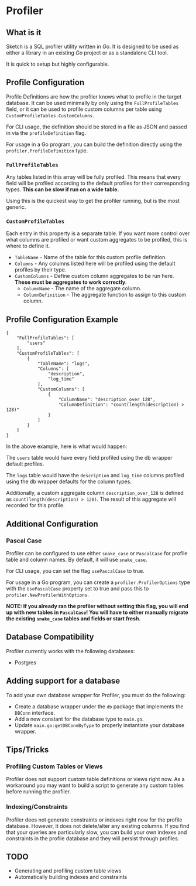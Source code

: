 # Profiler

## What is it
Sketch is a SQL profiler utility written in _Go_.  It is designed to be used as either a library in an existing _Go_ project or as a standalone CLI tool.

It is quick to setup but highly configurable.

## Profile Configuration 
Profile Definitions are how the profiler knows what to profile in the target database.  It can be used minimally by only using the `FullProfileTables` field, or it can be used to profile custom columns per table using `CustomProfileTables.CustomColumns`.

For CLI usage, the definition should be stored in a file as JSON and passed in via the `profileDefinition` flag.

For usage in a Go program, you can build the definition directly using the `profiler.ProfileDefinition` type.

### `FullProfileTables`
Any tables listed in this array will be fully profiled.  This means that every field will be profiled according to the default profiles for their corresponding types.  **This can be slow if run on a wide table.**

Using this is the quickest way to get the profiler running, but is the most generic.

### `CustomProfileTables`
Each entry in this property is a separate table.  If you want more control over what columns are profiled or want custom aggregates to be profiled, this is where to define it.

- `TableName` - Name of the table for this custom profile definition.
- `Columns` - Any columns listed here will be profiled using the default profiles by their type.
- `CustomColumns` - Define custom column aggregates to be run here.  **These must be aggregates to work correctly**.
    - `ColumnName` - The name of the aggregate column.
    - `ColumnDefinition` - The aggregate function to assign to this custom column.

## Profile Configuration Example
```
{
    "FullProfileTables": [
        "users"
    ],
    "CustomProfileTables": [
        {
            "TableName": "logs",
            "Columns": [
                "description",
                "log_time"
            ],
            "CustomColumns": [
                {
                    "ColumnName": "description_over_128",
                    "ColumnDefinition": "count(length(description) > 128)"
                }
            ]
        }
    ]
}
```

In the above example, here is what would happen:

The `users` table would have every field profiled using the db wrapper default profiles.

The `logs` table would have the `description` and `log_time` columns profiled using the db wrapper defaults for the column types.

Additionally, a custom aggregate column `description_over_128` is defined as `count(length(description) > 128)`.  The result of this aggregate will recorded for this profile.

## Additional Configuration
### Pascal Case
Profiler can be configured to use either `snake_case` or `PascalCase` for profile table and column names.  By default, it will use `snake_case`.

For CLI usage, you can set the flag `usePascalCase` to true.

For usage in a Go program, you can create a `profiler.ProfilerOptions` type with the `UsePascalCase` property set to true and pass this to `profiler.NewProfilerWithOptions`.

**NOTE: If you already ran the profiler without setting this flag, you will end up with new tables in `PascalCase`!  You will have to either manually migrate the existing `snake_case` tables and fields or start fresh.**

## Database Compatibility
Profiler currently works with the following databases:
- Postgres

## Adding support for a database
To add your own database wrapper for Profiler, you must do the following:
- Create a database wrapper under the `db` package that implements the `DBConn` interface.
- Add a new constant for the database type to `main.go`.
- Update `main.go:getDBConnByType` to properly instantiate your database wrapper.

## Tips/Tricks
### Profiling Custom Tables or Views
Profiler does not support custom table definitions or views right now.  As a workaround you may want to build a script to generate any custom tables before running the profiler.

### Indexing/Constraints
Profiler does not generate constraints or indexes right now for the profile database.  However, it does not delete/alter any existing columns.  If you find that your queries are particularly slow, you can build your own indexes and constraints in the profile database and they will persist through profiles.

## TODO
- Generating and profiling custom table views
- Automatically building indexes and constraints
